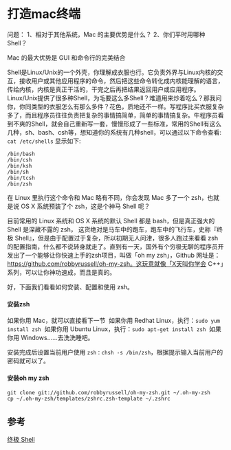 # 打造mac终端

问题：
1、相对于其他系统，Mac 的主要优势是什么？
2、你们平时用哪种 Shell？


Mac 的最大优势是 GUI 和命令行的完美结合

Shell是Linux/Unix的一个外壳，你理解成衣服也行。它负责外界与Linux内核的交互，接收用户或其他应用程序的命令，然后把这些命令转化成内核能理解的语言，传给内核，内核是真正干活的，干完之后再把结果返回用户或应用程序。
Linux/Unix提供了很多种Shell，为毛要这么多Shell？难道用来炒着吃么？那我问你，你同类型的衣服怎么有那么多件？花色，质地还不一样。写程序比买衣服复杂多了，而且程序员往往负责把复杂的事情搞简单，简单的事情搞复杂。牛程序员看到不爽的Shell，就会自己重新写一套，慢慢形成了一些标准，常用的Shell有这么几种，sh、bash、csh等，想知道你的系统有几种shell，可以通过以下命令查看:
`cat /etc/shells`
显示如下:
```
/bin/bash
/bin/csh
/bin/ksh
/bin/sh
/bin/tcsh
/bin/zsh
```
在 Linux 里执行这个命令和 Mac 略有不同，你会发现 Mac 多了一个 zsh，也就是说 OS X 系统预装了个 zsh，这是个神马 Shell 呢？

目前常用的 Linux 系统和 OS X 系统的默认 Shell 都是 bash，但是真正强大的 Shell 是深藏不露的 zsh， 这货绝对是马车中的跑车，跑车中的飞行车，史称『终极 Shell』，但是由于配置过于复杂，所以初期无人问津，很多人跑过来看看 zsh 的配置指南，什么都不说转身就走了。直到有一天，国外有个穷极无聊的程序员开发出了一个能够让你快速上手的zsh项目，叫做「oh my zsh」，Github 网址是：https://github.com/robbyrussell/oh-my-zsh。这玩意就像「X天叫你学会 C++」系列，可以让你神功速成，而且是真的。

好，下面我们看看如何安装、配置和使用 zsh。

#### 安装zsh

如果你用 Mac，就可以直接看下一节 
        如果你用 Redhat Linux，执行：`sudo yum install zsh`
 如果你用 Ubuntu Linux，执行：`sudo apt-get install zsh` 
 如果你用 Windows……去洗洗睡吧。

安装完成后设置当前用户使用 `zsh：chsh -s /bin/zsh`，根据提示输入当前用户的密码就可以了。

#### 安装oh my zsh

```
git clone git://github.com/robbyrussell/oh-my-zsh.git ~/.oh-my-zsh
cp ~/.oh-my-zsh/templates/zshrc.zsh-template ~/.zshrc
```





## 参考
[终极 Shell](http://macshuo.com/?p=676)

